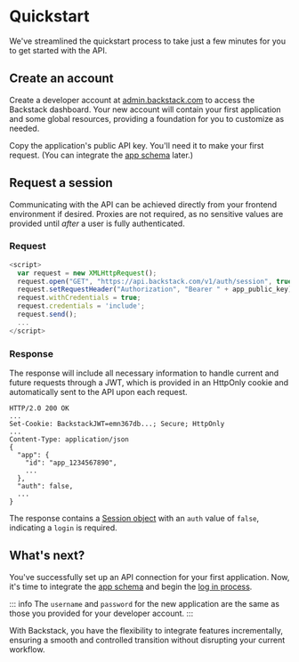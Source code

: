 # Quickstart

We've streamlined the quickstart process to take just a few minutes for you to get started with the API.


## Create an account

Create a developer account at [admin.backstack.com](https://admin.backstack.com) to access the Backstack dashboard. Your new account will contain your first application and some global resources, providing a foundation for you to customize as needed.

Copy the application's public API key. You'll need it to make your first request. (You can integrate the [app schema](/app-schemas) later.)


## Request a session

Communicating with the API can be achieved directly from your frontend environment if desired. Proxies are not required, as no sensitive values are provided until _after_ a user is fully authenticated.

### Request

```js
<script>
  var request = new XMLHttpRequest();
  request.open("GET", "https://api.backstack.com/v1/auth/session", true);
  request.setRequestHeader("Authorization", "Bearer " + app_public_key);
  request.withCredentials = true;
  request.credentials = 'include';
  request.send();
  ...
</script>
```

### Response

The response will include all necessary information to handle current and future requests through a JWT, which is provided in an HttpOnly cookie and automatically sent to the API upon each request.

```shell
HTTP/2.0 200 OK
...
Set-Cookie: BackstackJWT=emn367db...; Secure; HttpOnly
...
Content-Type: application/json
{
  "app": {
    "id": "app_1234567890",
    ...
  },
  "auth": false,
  ...
}
```

The response contains a [Session object](/sessions) with an `auth` value of `false`, indicating a `login` is required.


## What's next?

You've successfully set up an API connection for your first application. Now, it's time to integrate the [app schema](/app-schemas) and begin the [log in process](/login).

::: info
The `username` and `password` for the new application are the same as those you provided for your developer account. 
:::


With Backstack, you have the flexibility to integrate features incrementally, ensuring a smooth and controlled transition without disrupting your current workflow.


